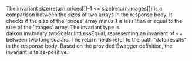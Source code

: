 The invariant size(return.prices[])-1 <= size(return.images[]) is a comparison between the sizes of two arrays in the response body. It checks if the size of the 'prices' array minus 1 is less than or equal to the size of the 'images' array. The invariant type is daikon.inv.binary.twoScalar.IntLessEqual, representing an invariant of <= between two long scalars. The return fields refer to the path "data.results" in the response body. Based on the provided Swagger definition, the invariant is false-positive.
